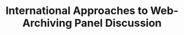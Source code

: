 ---
abstract: null
creators:
- Hallgrimsson, Thorsteinn
date: null
document_url: https://services.phaidra.univie.ac.at/api/object/o:294188/download
grand_parent: iPRES
institutions: []
keywords:
- london
landing_page_url: https://phaidra.univie.ac.at/o:294188
language: eng
layout: publication
license: CC BY-SA 3.0 AT
notes_url: null
parent: iPRES 2008
publication_type: paper
size: 19756
slides_url: null
source_name: iPRES
stream_url: null
title: International Approaches to Web-Archiving Panel Discussion
year: 2008
---